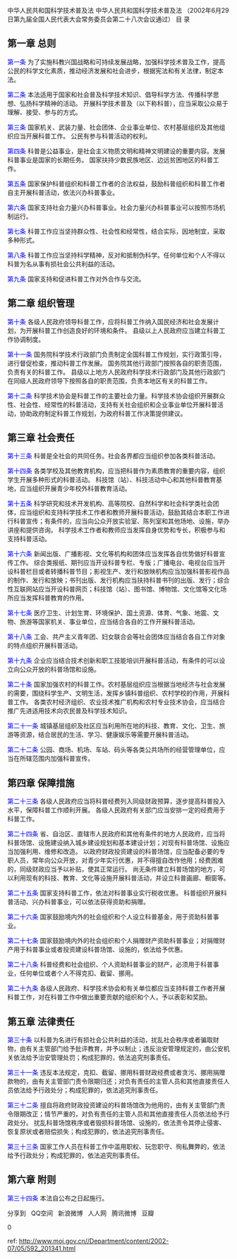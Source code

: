 
 中华人民共和国科学技术普及法 中华人民共和国科学技术普及法 （2002年6月29日第九届全国人民代表大会常务委员会第二十八次会议通过） 目 录 

## 第一章 总则

<a style="color:blue" name="第一条">第一条</a>   为了实施科教兴国战略和可持续发展战略，加强科学技术普及工作，提高公民的科学文化素质，推动经济发展和社会进步，根据宪法和有关法律，制定本法。 

<a style="color:blue" name="第二条">第二条</a>   本法适用于国家和社会普及科学技术知识、倡导科学方法、传播科学思想、弘扬科学精神的活动。 开展科学技术普及（以下称科普），应当采取公众易于理解、接受、参与的方式。 

<a style="color:blue" name="第三条">第三条</a>   国家机关、武装力量、社会团体、企业事业单位、农村基层组织及其他组织应当开展科普工作。 公民有参与科普活动的权利。 

<a style="color:blue" name="第四条">第四条</a>   科普是公益事业，是社会主义物质文明和精神文明建设的重要内容。发展科普事业是国家的长期任务。 国家扶持少数民族地区、边远贫困地区的科普工作。 

<a style="color:blue" name="第五条">第五条</a>   国家保护科普组织和科普工作者的合法权益，鼓励科普组织和科普工作者自主开展科普活动，依法兴办科普事业。 

<a style="color:blue" name="第六条">第六条</a>   国家支持社会力量兴办科普事业。社会力量兴办科普事业可以按照市场机制运行。 

<a style="color:blue" name="第七条">第七条</a>   科普工作应当坚持群众性、社会性和经常性，结合实际，因地制宜，采取多种形式。 

<a style="color:blue" name="第八条">第八条</a>   科普工作应当坚持科学精神，反对和抵制伪科学。任何单位和个人不得以科普为名从事有损社会公共利益的活动。 

<a style="color:blue" name="第九条">第九条</a>   国家支持和促进科普工作对外合作与交流。 

## 第二章 组织管理

<a style="color:blue" name="第十条">第十条</a>   各级人民政府领导科普工作，应将科普工作纳入国民经济和社会发展计划，为开展科普工作创造良好的环境和条件。 县级以上人民政府应当建立科普工作协调制度。 

<a style="color:blue" name="第十一条">第十一条</a>   国务院科学技术行政部门负责制定全国科普工作规划，实行政策引导，进行督促检查，推动科普工作发展。 国务院其他行政部门按照各自的职责范围，负责有关的科普工作。 县级以上地方人民政府科学技术行政部门及其他行政部门在同级人民政府领导下按照各自的职责范围，负责本地区有关的科普工作。 

<a style="color:blue" name="第十二条">第十二条</a>   科学技术协会是科普工作的主要社会力量。科学技术协会组织开展群众性、社会性、经常性的科普活动，支持有关社会组织和企业事业单位开展科普活动，协助政府制定科普工作规划，为政府科普工作决策提供建议。 

## 第三章 社会责任

<a style="color:blue" name="第十三条">第十三条</a>   科普是全社会的共同任务。社会各界都应当组织参加各类科普活动。 

<a style="color:blue" name="第十四条">第十四条</a>   各类学校及其他教育机构，应当把科普作为素质教育的重要内容，组织学生开展多种形式的科普活动。 科技馆（站）、科技活动中心和其他科普教育基地，应当组织开展青少年校外科普教育活动。 

<a style="color:blue" name="第十五条">第十五条</a>   科学研究和技术开发机构、高等院校、自然科学和社会科学类社会团体，应当组织和支持科学技术工作者和教师开展科普活动，鼓励其结合本职工作进行科普宣传；有条件的，应当向公众开放实验室、陈列室和其他场地、设施，举办讲座和提供咨询。 科学技术工作者和教师应当发挥自身优势和专长，积极参与和支持科普活动。 

<a style="color:blue" name="第十六条">第十六条</a>   新闻出版、广播影视、文化等机构和团体应当发挥各自优势做好科普宣传工作。 综合类报纸、期刊应当开设科普专栏、专版；广播电台、电视台应当开设科普栏目或者转播科普节目；影视生产、发行和放映机构应当加强科普影视作品的制作、发行和放映；书刊出版、发行机构应当扶持科普书刊的出版、发行；综合性互联网站应当开设科普网页；科技馆（站）、图书馆、博物馆、文化馆等文化场所应当发挥科普教育的作用。 

<a style="color:blue" name="第十七条">第十七条</a>   医疗卫生、计划生育、环境保护、国土资源、体育、气象、地震、文物、旅游等国家机关、事业单位，应当结合各自的工作开展科普活动。 

<a style="color:blue" name="第十八条">第十八条</a>   工会、共产主义青年团、妇女联合会等社会团体应当结合各自工作对象的特点组织开展科普活动。 

<a style="color:blue" name="第十九条">第十九条</a>   企业应当结合技术创新和职工技能培训开展科普活动，有条件的可以设立向公众开放的科普场馆和设施。 

<a style="color:blue" name="第二十条">第二十条</a>   国家加强农村的科普工作。农村基层组织应当根据当地经济与社会发展的需要，围绕科学生产、文明生活，发挥乡镇科普组织、农村学校的作用，开展科普工作。 各类农村经济组织、农业技术推广机构和农村专业技术协会，应当结合推广先进适用技术向农民普及科学技术知识。 

<a style="color:blue" name="第二十一条">第二十一条</a>   城镇基层组织及社区应当利用所在地的科技、教育、文化、卫生、旅游等资源，结合居民的生活、学习、健康娱乐等需要开展科普活动。 

<a style="color:blue" name="第二十二条">第二十二条</a>   公园、商场、机场、车站、码头等各类公共场所的经营管理单位，应当在所辖范围内加强科普宣传。 

## 第四章 保障措施

<a style="color:blue" name="第二十三条">第二十三条</a>   各级人民政府应当将科普经费列入同级财政预算，逐步提高科普投入水平，保障科普工作顺利开展。 各级人民政府有关部门应当安排一定的经费用于科普工作。 

<a style="color:blue" name="第二十四条">第二十四条</a>   省、自治区、直辖市人民政府和其他有条件的地方人民政府，应当将科普场馆、设施建设纳入城乡建设规划和基本建设计划；对现有科普场馆、设施应当加强利用、维修和改造。 以政府财政投资建设的科普场馆，应当配备必要的专职人员，常年向公众开放，对青少年实行优惠，并不得擅自改作他用；经费困难的，同级财政应当予以补贴，使其正常运行。 尚无条件建立科普场馆的地方，可以利用现有的科技、教育、文化等设施开展科普活动，并设立科普画廊、橱窗等。 

<a style="color:blue" name="第二十五条">第二十五条</a>   国家支持科普工作，依法对科普事业实行税收优惠。 科普组织开展科普活动、兴办科普事业，可以依法获得资助和捐赠。 

<a style="color:blue" name="第二十六条">第二十六条</a>   国家鼓励境内外的社会组织和个人设立科普基金，用于资助科普事业。 

<a style="color:blue" name="第二十七条">第二十七条</a>   国家鼓励境内外的社会组织和个人捐赠财产资助科普事业；对捐赠财产用于科普事业或者投资建设科普场馆、设施的，依法给予优惠。 

<a style="color:blue" name="第二十八条">第二十八条</a>   科普经费和社会组织、个人资助科普事业的财产，必须用于科普事业，任何单位或者个人不得克扣、截留、挪用。 

<a style="color:blue" name="第二十九条">第二十九条</a>   各级人民政府、科学技术协会和有关单位都应当支持科普工作者开展科普工作，对在科普工作中做出重要贡献的组织和个人，予以表彰和奖励。 

## 第五章 法律责任

<a style="color:blue" name="第三十条">第三十条</a>   以科普为名进行有损社会公共利益的活动，扰乱社会秩序或者骗取财物，由有关主管部门给予批评教育，并予以制止；违反治安管理规定的，由公安机关依法给予治安管理处罚；构成犯罪的，依法追究刑事责任。 

<a style="color:blue" name="第三十一条">第三十一条</a>   违反本法规定，克扣、截留、挪用科普财政经费或者贪污、挪用捐赠款物的，由有关主管部门责令限期归还；对负有责任的主管人员和其他直接责任人员依法给予行政处分；构成犯罪的，依法追究刑事责任。 

<a style="color:blue" name="第三十二条">第三十二条</a>   擅自将政府财政投资建设的科普场馆改为他用的，由有关主管部门责令限期改正；情节严重的，对负有责任的主管人员和其他直接责任人员依法给予行政处分。 扰乱科普场馆秩序或者毁损科普场馆、设施的，依法责令其停止侵害、恢复原状或者赔偿损失；构成犯罪的，依法追究刑事责任。 

<a style="color:blue" name="第三十三条">第三十三条</a>   国家工作人员在科普工作中滥用职权、玩忽职守、徇私舞弊的，依法给予行政处分；构成犯罪的，依法追究刑事责任。 

## 第六章 附则

<a style="color:blue" name="第三十四条">第三十四条</a>   本法自公布之日起施行。 　　


分享到  
       QQ空间  
       新浪微博  
       人人网  
       腾讯微博  
       豆瓣  
       
0






 ref: <http://www.moj.gov.cn//Department/content/2002-07/05/592_201341.html>